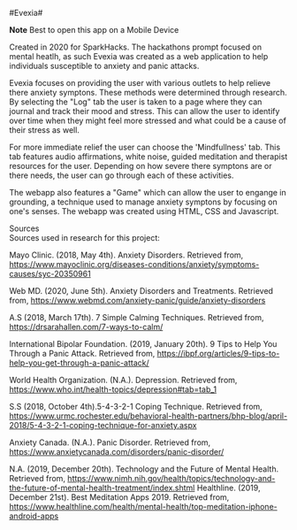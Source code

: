 #Evexia#

**Note** Best to open this app on a Mobile Device

Created in 2020 for SparkHacks. The hackathons prompt focused on mental heatlh, as such Evexia was created
as a web application to help individuals susceptible to anxiety and panic attacks. 

Evexia focuses on providing the user with various outlets to help relieve there anxiety symptons. These methods were determined through research. 
By selecting the "Log" tab the user is taken to a page where they can journal and track their mood and stress. This can allow the user to identify
over time when they might feel more stressed and what could be a cause of their stress as well. 

For more immediate relief the user can choose the 'Mindfullness' tab. This tab features audio affirmations, white noise, guided meditation and therapist resources 
for the user. Depending on how severe there symptons are or there needs, the user can go through each of these activities. 

The webapp also features a "Game" which can allow the user to engange in grounding, a technique used to manage anxiety symptons by focusing on one's senses. 
The webapp was created using HTML, CSS and Javascript. 

Sources<br> 
Sources used in research for this project:

Mayo Clinic. (2018, May 4th). Anxiety Disorders. Retrieved from, https://www.mayoclinic.org/diseases-conditions/anxiety/symptoms-causes/syc-20350961

Web MD. (2020, June 5th). Anxiety Disorders and Treatments. Retrieved from, 
https://www.webmd.com/anxiety-panic/guide/anxiety-disorders 

A.S (2018, March 17th). 7 Simple Calming Techniques. Retrieved from,
https://drsarahallen.com/7-ways-to-calm/

International Bipolar Foundation. (2019, January 20th). 9 Tips to Help You Through a Panic Attack. Retrieved from, 
https://ibpf.org/articles/9-tips-to-help-you-get-through-a-panic-attack/ 

World Health Organization. (N.A.). Depression. Retrieved from,
https://www.who.int/health-topics/depression#tab=tab_1

S.S (2018, October 4th).5-4-3-2-1 Coping Technique. Retrieved from,
https://www.urmc.rochester.edu/behavioral-health-partners/bhp-blog/april-2018/5-4-3-2-1-coping-technique-for-anxiety.aspx 

Anxiety Canada. (N.A.). Panic Disorder. Retrieved from,
https://www.anxietycanada.com/disorders/panic-disorder/

N.A. (2019, December 20th). Technology and the Future of Mental Health. Retrieved from, https://www.nimh.nih.gov/health/topics/technology-and-the-future-of-mental-health-treatment/index.shtml
Healthline. (2019, December 21st). Best Meditation Apps 2019. Retrieved from,
https://www.healthline.com/health/mental-health/top-meditation-iphone-android-apps
